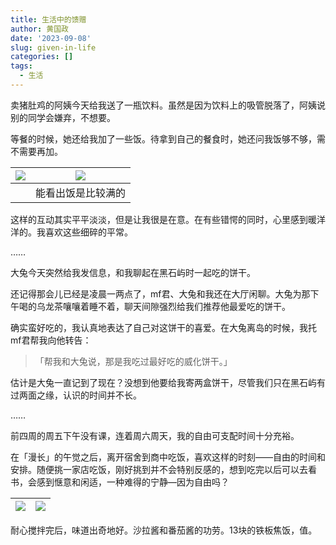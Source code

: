```yaml
---
title: 生活中的馈赠
author: 黄国政
date: '2023-09-08'
slug: given-in-life
categories: []
tags:
  - 生活
---
```


<!--more-->

卖猪肚鸡的阿姨今天给我送了一瓶饮料。虽然是因为饮料上的吸管脱落了，阿姨说别的同学会嫌弃，不想要。

等餐的时候，她还给我加了一些饭。待拿到自己的餐食时，她还问我饭够不够，需不需要再加。

|![](/images/posts/2023/09/09-08-given1.jpg)|![](/images/posts/2023/09/09-08-given2.jpg)|
|:-:|:-:|
||能看出饭是比较满的|

这样的互动其实平平淡淡，但是让我很是在意。在有些错愕的同时，心里感到暖洋洋的。我喜欢这些细碎的平常。

……

大兔今天突然给我发信息，和我聊起在黑石屿时一起吃的饼干。

还记得那会儿已经是凌晨一两点了，mf君、大兔和我还在大厅闲聊。大兔为那下午喝的乌龙茶嚷嚷着睡不着，聊天间隙强烈给我们推荐他最爱吃的饼干。

确实蛮好吃的，我认真地表达了自己对这饼干的喜爱。在大兔离岛的时候，我托mf君帮我向他转告：

> 「帮我和大兔说，那是我吃过最好吃的威化饼干。」

估计是大兔一直记到了现在？没想到他要给我寄两盒饼干，尽管我们只在黑石屿有过两面之缘，认识的时间并不长。

……

前四周的周五下午没有课，连着周六周天，我的自由可支配时间十分充裕。

在「漫长」的午觉之后，离开宿舍到商中吃饭，喜欢这样的时刻——自由的时间和安排。随便挑一家店吃饭，刚好挑到并不会特别反感的，想到吃完以后可以去看书，会感到惬意和闲适，一种难得的宁静—因为自由吗？

|![](/images/posts/2023/09/09-08-dinner1.jpg)|![](/images/posts/2023/09/09-08-dinner2.jpg)|
|:-:|:-:|

耐心搅拌完后，味道出奇地好。沙拉酱和番茄酱的功劳。13块的铁板焦饭，值。